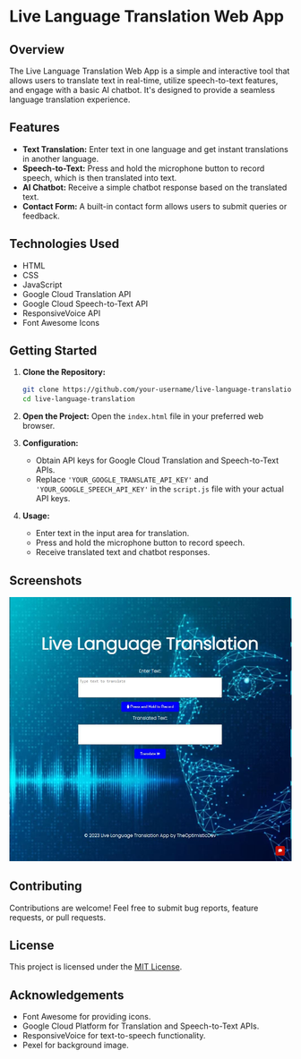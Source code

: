 # Live Language Translation Web App

## Overview

The Live Language Translation Web App is a simple and interactive tool that allows users to translate text in real-time, utilize speech-to-text features, and engage with a basic AI chatbot. It's designed to provide a seamless language translation experience.

## Features

- **Text Translation:** Enter text in one language and get instant translations in another language.
- **Speech-to-Text:** Press and hold the microphone button to record speech, which is then translated into text.
- **AI Chatbot:** Receive a simple chatbot response based on the translated text.
- **Contact Form:** A built-in contact form allows users to submit queries or feedback.

## Technologies Used

- HTML
- CSS
- JavaScript
- Google Cloud Translation API
- Google Cloud Speech-to-Text API
- ResponsiveVoice API
- Font Awesome Icons

## Getting Started

1. **Clone the Repository:**
    ```bash
    git clone https://github.com/your-username/live-language-translation.git
    cd live-language-translation
    ```

2. **Open the Project:**
    Open the `index.html` file in your preferred web browser.

3. **Configuration:**
    - Obtain API keys for Google Cloud Translation and Speech-to-Text APIs.
    - Replace `'YOUR_GOOGLE_TRANSLATE_API_KEY'` and `'YOUR_GOOGLE_SPEECH_API_KEY'` in the `script.js` file with your actual API keys.

4. **Usage:**
    - Enter text in the input area for translation.
    - Press and hold the microphone button to record speech.
    - Receive translated text and chatbot responses.

## Screenshots

![Screenshot](images/Screenshoot.JPG)

## Contributing

Contributions are welcome! Feel free to submit bug reports, feature requests, or pull requests.

## License

This project is licensed under the [MIT License](LICENSE).

## Acknowledgements

- Font Awesome for providing icons.
- Google Cloud Platform for Translation and Speech-to-Text APIs.
- ResponsiveVoice for text-to-speech functionality.
- Pexel for background image.
